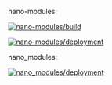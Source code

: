 nano-modules:

[![nano-modules/build](https://github.com/M9J/nano-modules/actions/workflows/actions.yml/badge.svg)](https://github.com/M9J/nano-modules/actions/workflows/actions.yml)

[![nano-modules/deployment](https://github.com/M9J/nano-modules/actions/workflows/pages/pages-build-deployment/badge.svg)](https://github.com/M9J/nano-modules/actions/workflows/pages/pages-build-deployment)

nano_modules:

<!-- [![nano_modules/build](https://github.com/M9J/nano_modules/actions/workflows/actions.yml/badge.svg)](https://github.com/M9J/nano_modules/actions/workflows/actions.yml) -->

[![nano_modules/deployment](https://github.com/M9J/nano_modules/actions/workflows/pages/pages-build-deployment/badge.svg)](https://github.com/M9J/nano_modules/actions/workflows/pages/pages-build-deployment)
